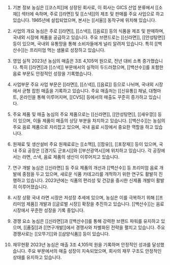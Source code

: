 1. 기본 정보
농심은 [[코스피]]에 상장된 회사로, 이 회사는 GICS 산업 분류에서 [[소재]] 섹터에 속하며, 주로 [[라면]] 및 [[스낵]]의 제조 및 판매를 주요 사업으로 하고 있습니다. 1965년에 설립되었으며, 본사는 [[서울]] 동작구에 위치해 있습니다.

2. 사업의 개요
농심은 주로 [[라면]], [[스낵]], [[음료]] 등의 식품을 제조 및 판매하며, 국내외 시장에 제품을 공급하고 있습니다. 주요 브랜드로는 [[신라면]], [[안성탕면]] 등이 있으며, 국내외 유통망을 통해 소비자들에게 널리 알려져 있습니다. 특히 [[백산수]]는 프리미엄 먹는 샘물로 성장하고 있습니다.

3. 영업 실적
2023년 농심의 매출은 3조 4,105억 원으로, 전년 대비 소폭 증가했습니다. 특히 [[라면]]과 [[스낵]] 부문에서의 실적이 두드러졌으며, [[백산수]]를 포함한 음료 부문도 안정적인 성장을 기록했습니다.

4. 사업부문
주요 사업 부문은 [[라면]], [[스낵]], [[음료]] 등으로 나뉘며, 국내외 시장에서 균형 잡힌 매출을 기록하고 있습니다. 주요 매출처는 [[신유통]] 채널, 대형마트, 온라인을 통해 이루어지며, [[CVS]] 등에서의 매출도 꾸준히 증가하고 있습니다.

5. 주요 제품 및 매출
농심의 주요 제품으로는 [[신라면]], [[안성탕면]], [[새우깡]] 등이 있으며, 이들 제품이 매출의 상당 부분을 차지하고 있습니다. [[백산수]]는 농심의 주요 음료 제품으로 자리잡고 있으며, 국내 음료 시장에서 중요한 역할을 하고 있습니다.

6. 원재료 및 생산설비
주요 원재료로는 [[소맥]], [[팜유]], [[포장재]] 등이 있으며, 국내 주요 공장은 [[경기도 군포시]]와 [[부산광역시]]에 위치하고 있습니다. 각 공장에서는 라면, 스낵, 음료 제품의 생산이 이루어지고 있습니다.

7. 연구 개발
농심은 [[신라면]] 등 주요 제품의 개선과 [[백산수]] 등 프리미엄 음료 개발에 중점을 두고 있으며, 새로운 식품 카테고리를 개척하기 위한 연구도 활발히 진행하고 있습니다. 2023년에는 식품의 편리성 및 건강을 중시한 신제품 개발이 활발히 이루어졌습니다.

8. 시장 상황
국내 라면 시장은 저성장 추세에 있으며, 농심은 이를 극복하기 위해 [[프리미엄 제품]] 개발과 [[글로벌 시장]] 확장을 추진하고 있습니다. [[백산수]]는 음료 시장에서 꾸준한 성장을 기록 중입니다.

9. 경쟁 요소
농심은 [[신라면]]과 [[백산수]]를 통해 강력한 브랜드 파워를 유지하고 있으며, [[품질]]과 [[연구개발]]에서 경쟁사와 차별화된 전략을 펼치고 있습니다. 주요 경쟁사로는 [[오뚜기]]와 [[삼양식품]] 등이 있습니다.

10. 재무현황
2023년 농심은 매출 3조 4,105억 원을 기록하며 안정적인 성과를 달성했습니다. 주요 부문에서의 매출 성장이 지속되었으며, 회사의 재무 구조도 안정적인 상태를 유지하고 있습니다.
